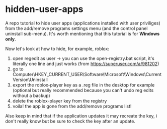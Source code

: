 # hidden-user-apps
A repo tutorial to hide user apps (applications installed with user priviliges) from the add/remove programs settings menu (and the control panel uninstall sub-menu). It's worth mentioning that this tutorial is for **Windows only**.

Now let's look at how to hide, for example, roblox:
  1. open regedit as user -> you can use the open-registry.bat script, it's literally one line and just works (from https://superuser.com/a/981202)
  2. go to Computer\HKEY_CURRENT_USER\Software\Microsoft\Windows\CurrentVersion\Uninstall
  3. export the roblox-player key as a .reg file in the desktop for example (optional but really recommended because you can't undo reg edits without a backup)
  4. delete the roblox-player key from the registry
  5. voila! the app is gone from the add/remove programs list!

Also keep in mind that if the application updates it may recreate the key, i don't really know but be sure to check the key after an update.
